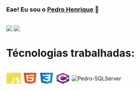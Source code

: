 ### Eae! Eu sou o <a href="https://github.com/DevPedroHSilva/">Pedro Henrique</a> 👋
<br/>
<div style="display: inline_block; width:100%">
  <img style="width:50%;display: inline_block " src="https://github-readme-stats.vercel.app/api?username=DevPedroHSilva&show_icons=true&include_all_commits=true&count_private=true"/>
  <img style="width:50% display: inline_block" src="https://github-readme-stats.vercel.app/api/top-langs/?username=DevPedroHSilva&layout=compact&langs_count=7"/>
</div>
<h1>Técnologias trabalhadas:</h1>
<div style="display: inline_block">
<br>
  <img align="center" title="JavaScript" alt="Pedro-Js" height="30" width="40" src="https://raw.githubusercontent.com/devicons/devicon/master/icons/javascript/javascript-plain.svg">
  <img align="center" title="HTML5" alt="Pedro-HTML" height="30" width="40" src="https://raw.githubusercontent.com/devicons/devicon/master/icons/html5/html5-original.svg">
  <img align="center" title="CCS3" alt="Pedro-CSS" height="30" width="40" src="https://raw.githubusercontent.com/devicons/devicon/master/icons/css3/css3-original.svg">
  <img align="center" title="C#" alt="Pedro-Csharp" height="30" width="40" src="https://raw.githubusercontent.com/devicons/devicon/master/icons/csharp/csharp-original.svg">
  <img align="center" title="SqlServer" alt="Pedro-SQLServer" height="30" width="40" src="https://img.icons8.com/external-flat-juicy-fish/60/000000/external-sql-coding-and-development-flat-flat-juicy-fish.png"/>
</div>


  ##
